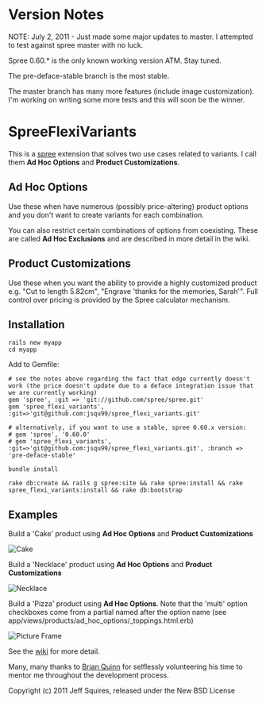Version Notes
=============

NOTE: July 2, 2011 - Just made some major updates to master.  I attempted to test against spree master with no luck.

Spree 0.60.* is the only known working version ATM.  Stay tuned.

The pre-deface-stable branch is the most stable.

The master branch has many more features (include image customization).  I'm working on writing some more tests and this will soon be the winner.

SpreeFlexiVariants
==================

This is a [spree](http://spreecommerce.com) extension that solves two use cases related to variants.  I call them **Ad Hoc Options** and **Product Customizations**.

Ad Hoc Options
--------------

Use these when have numerous (possibly price-altering) product options and you don't want to create variants for each combination.

You can also restrict certain combinations of options from coexisting.  These are called **Ad Hoc Exclusions** and are described in more detail in the wiki.


Product Customizations
----------------------

Use these when you want the ability to provide a highly customized product e.g. "Cut to length 5.82cm", "Engrave 'thanks for the memories, Sarah'".  Full control over pricing is provided by the Spree calculator mechanism.


Installation
------------
    rails new myapp
    cd myapp

Add to Gemfile:

    # see the notes above regarding the fact that edge currently doesn't work (the price doesn't update due to a deface integration issue that we are currently working)
    gem 'spree', :git => 'git://github.com/spree/spree.git'
    gem 'spree_flexi_variants', :git=>'git@github.com:jsqu99/spree_flexi_variants.git'

    # alternatively, if you want to use a stable, spree 0.60.x version:
    # gem 'spree', '0.60.0'
    # gem 'spree_flexi_variants', :git=>'git@github.com:jsqu99/spree_flexi_variants.git', :branch => 'pre-deface-stable'

    bundle install

    rake db:create && rails g spree:site && rake spree:install && rake spree_flexi_variants:install && rake db:bootstrap

## Examples


Build a 'Cake'  product using **Ad Hoc Options** and **Product Customizations**

![Cake](/jsqu99/spree_flexi_variants/raw/master/doc/cake_screenshot.png)

Build a 'Necklace'  product using **Ad Hoc Options** and **Product Customizations**

![Necklace](/jsqu99/spree_flexi_variants/raw/master/doc/necklace_screenshot.png)

Build a 'Pizza' product using **Ad Hoc Options**. Note that the 'multi' option checkboxes come from a partial named after the option name (see app/views/products/ad_hoc_options/_toppings.html.erb)

![Picture Frame](/jsqu99/spree_flexi_variants/raw/master/doc/pizza_screenshot.png)

See the [wiki](https://github.com/jsqu99/spree_flexi_variants/wiki) for more detail.

Many, many thanks to [Brian Quinn](https://github.com/BDQ) for selflessly volunteering his time to mentor me throughout the development process.

Copyright (c) 2011 Jeff Squires, released under the New BSD License
